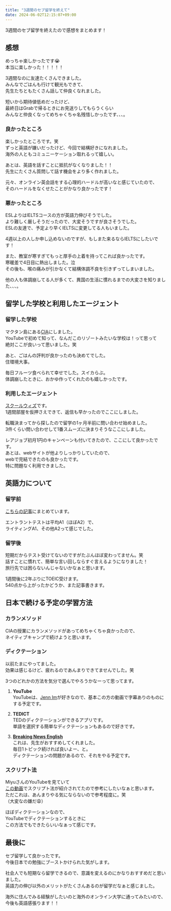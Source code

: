 ```yaml
---
title: "3週間のセブ留学を終えて"
date: 2024-06-02T12:15:07+09:00
---
```



3週間のセブ留学を終えたので感想をまとめます！

## 感想

めっちゃ楽しかったです😭  
本当に楽しかった！！！！！

3週間なのに友達たくさんできました。  
みんなでごはんも行けて観光もできて、  
先生たちともたくさん話して仲良くなれました。

短いから期待値低めだったけど、  
最終日はGrabで帰るときにお見送りしてもらうくらい  
みんなと仲良くなってめちゃくちゃ名残惜しかったです、、、。


### 良かったところ

楽しかったところです。笑  
ずっと英語が嫌いだったけど、今回で結構好きになれました。  
海外の人ともコミュニーケーション取れるって嬉しい。

あとは、英語を話すことに抵抗がなくなりました！！  
先生にたくさん質問して話す機会をより多く作れました。

元々、オンライン英会話をする心理的ハードルが高いなと感じていたので、  
そのハードルをなくせたことがかなり良かったです！


### 悪かったところ

ESLよりはIELTSコースの方が英語力伸びそうでした。  
より難しく厳しそうだったので、大変そうですが良さそうでした。  
ESLの友達で、予定より早くIELTSに変更してる人もいました。

4週以上の人しか申し込めないのですが、もしまた来るならIELTSにしたいです！


また、教室が寒すぎてもっと厚手の上着を持ってこれば良かったです。  
寒暖差で4日目に熱出しました。泣  
その後も、喉の痛みが引かなくて結構体調不良を引きずってしまいました。

他の人も体調崩してる人が多くて、異国の生活に慣れるまでの大変さを知りました、、、。

## 留学した学校と利用したエージェント

### 留学した学校

マクタン島にある[CIA](http://www.cebucia.com/jp/)にしました。  
YouTubeで初めて知って、なんだこのリゾートみたいな学校は！って思って  
絶対ここが良いって思いました。笑

あと、ごはんの評判が良かったのも決めてでした。  
住環境大事。

毎日フルーツ食べられて幸せでした。スイカらぶ。  
体調崩したときに、おかゆ作ってくれたのも嬉しかったです。


### 利用したエージェント

[スクールウィズ](https://schoolwith.me/)です。  
1週間部屋を仮押さえできて、返信も早かったのでここにしました。  

転職決まってから探したので留学の1ヶ月半前に問い合わせ始めました。    
3件くらい問い合わせして1番スムーズに決まりそうなここにしました。

レアジョブ初月1円のキャンペーンも付いてきたので、ここにして良かったです。   
あとは、webサイトが他よりしっかりしていたので、  
webで完結できたのも良かったです。  
特に問題なく利用できました。


## 英語力について

### 留学前

[こちらの記事](https://serina-yam.github.io/profile/jp/posts/How_I_studied_before_my_short-term_study_abroad_program/)にまとめています。  

エントラントテストは平均A1（ほぼA2）で、  
ライティングA1、その他A2って感じでした。

### 留学後

短期だからテスト受けてないのですがたぶんほぼ変わってません。笑  
話すことに慣れて、簡単な言い回しならすぐ言えるようになりました！  
旅行先では困らないんじゃないかなぁと思います。

1週間後に2年ぶりにTOEIC受けます。  
540点から上がったかどうか、また記事書きます。

## 日本で続ける予定の学習方法


### カランメソッド

CIAの授業にカランメソッドがあってめちゃくちゃ良かったので、  
ネイティブキャンプで続けようと思います。

### ディクテーション

以前たまにやってました。  
効果は感じるけど、疲れるのであんまりできてませんでした。笑  

3つのどれかの方法を気分で選んでやろうかなーって思ってます。

1. **YouTube**  
YouTubeは、[Jenn Im](https://www.youtube.com/@imjennim/videos)が好きなので、基本この方の動画で字幕ありのものにする予定です。

2. **TEDICT**  
TEDのディクテーションができるアプリです。  
単語を選択する簡単なディクテーションもあるので好きです。

3. **[Breaking News English](https://breakingnewsenglish.com/)**  
これは、先生がおすすめしてくれました。  
毎日1トピック続ければ良いよー、と。  
ディクテーションの問題があるので、それをやる予定です。

### スクリプト法

MiyuさんのYouTubeを見ていて  
[この動画](https://youtu.be/9qcS5yIOepU?si=gRNpu2LD64fC6TTq)でスクリプト法が紹介されてたので参考にしたいなぁと思います。  
ただこれは、あんまりやる気にならないので参考程度に。笑  
（大変なの嫌だ😩）

ほぼディクテーションなので、  
YouTubeでディクテーションするときに  
この方法でもできたらいいなぁって感じです。

## 最後に

セブ留学して良かったです。  
今後日本での勉強にブーストかけられた気がします。

社会人でも短期なら留学できるので、意識を変えるのにかなりおすすめだと思いました。  
英語力の伸び以外のメリットがたくさんあるのが留学だなぁと感じました。

海外に住んでみる経験がしたいのと海外のオンライン大学に通ってみたいので、  
今後も英語感張ります！！